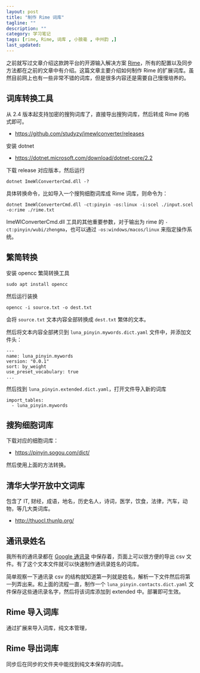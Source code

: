 ```yaml
---
layout: post
title: "制作 Rime 词库"
tagline: ""
description: ""
category: 学习笔记
tags: [rime, Rime, 词库 , 小狼毫 , 中州韵 ,]
last_updated:
---
```


之前就写过文章介绍这款跨平台的开源输入解决方案 [Rime](/post/2014/11/Rime.html)，所有的配置以及同步方法都在之前的文章中有介绍。这篇文章主要介绍如何制作 Rime 的扩展词库。虽然目前网上也有一些非常不错的词库，但是很多内容还是需要自己慢慢培养的。


## 词库转换工具

从 2.4 版本起支持加密的搜狗词库了，直接导出搜狗词库，然后转成 Rime 的格式即可。

- <https://github.com/studyzy/imewlconverter/releases>

安装 dotnet

- <https://dotnet.microsoft.com/download/dotnet-core/2.2>

下载 release 对应版本，然后运行

	dotnet ImeWlConverterCmd.dll -?

具体转换命令，比如导入一个搜狗细胞词库成 Rime 词库，则命令为：

	dotnet ImeWlConverterCmd.dll -ct:pinyin -os:linux -i:scel ./input.scel -o:rime ./rime.txt

ImeWlConverterCmd.dll 工具的其他重要参数，对于输出为 rime 的 `-ct:pinyin/wubi/zhengma`，也可以通过 `-os:windows/macos/linux` 来指定操作系统。

## 繁简转换
安装 opencc 繁简转换工具

	sudo apt install opencc

然后运行装换

	opencc -i source.txt -o dest.txt

会将 `source.txt` 文本内容全部转换成 `dest.txt` 繁体的文本。

然后将文本内容全部拷贝到 `luna_pinyin.mywords.dict.yaml` 文件中，并添加文件头：

	---
	name: luna_pinyin.mywords
	version: "0.0.1"
	sort: by_weight
	use_preset_vocabulary: true
	...


然后找到 `luna_pinyin.extended.dict.yaml`，打开文件导入新的词库

	import_tables:
	  - luna_pinyin.mywords



## 搜狗细胞词库
下载对应的细胞词库：

- <https://pinyin.sogou.com/dict/>

然后使用上面的方法转换。

## 清华大学开放中文词库
包含了 IT, 财经，成语，地名，历史名人，诗词，医学，饮食，法律，汽车，动物，等几大类词库。

- <http://thuocl.thunlp.org/>

## 通讯录姓名
我所有的通讯录都在 [Google 通讯录](https://contacts.google.com/?hl=zh-CN) 中保存着，页面上可以很方便的导出 csv 文件。有了这个文本文件就可以快速制作通讯录姓名的词库。

简单观察一下通讯录 csv 的结构就知道第一列就是姓名，解析一下文件然后将第一列弄出来。和上面的流程一直，制作一个 `luna_pinyin.contacts.dict.yaml` 文件保存这些通讯录名字，然后将该词库添加到 extended 中。部署即可生效。

## Rime 导入词库
通过扩展来导入词库，纯文本管理，


## Rime 导出词库

同步后在同步的文件夹中能找到纯文本保存的词库。
